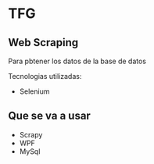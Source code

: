 # TFG



## Web Scraping
  Para pbtener los datos de la base de datos

  
  Tecnologias utilizadas:
  + Selenium
## Que se va a usar

+ Scrapy
+ WPF
+ MySql 
